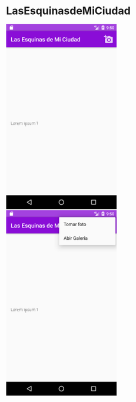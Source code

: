 # LasEsquinasdeMiCiudad

<img src="Screenshot.png" width="300">
<img src="Screenshot2.png" width="300">
